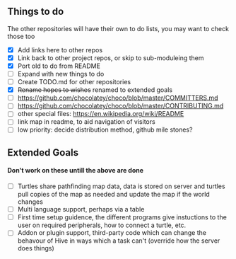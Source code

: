 ## Things to do
The other repositories will have their own to do lists, you may want to check those too
* [x] Add links here to other repos
* [x] Link back to other project repos, or skip to sub-moduleing them
* [x] Port old to do from README
* [ ] Expand with new things to do
* [ ] Create TODO.md for other repositories
* [x] ~~Rename hopes to wishes~~ renamed to extended goals
* [ ] https://github.com/chocolatey/choco/blob/master/COMMITTERS.md
* [ ] https://github.com/chocolatey/choco/blob/master/CONTRIBUTING.md
* [ ] other special files: https://en.wikipedia.org/wiki/README
* [ ] link map in readme, to aid navigation of visitors
* [ ] low priority: decide distribution method, github mile stones?

## Extended Goals
#### Don't work on these untill the above are done
* [ ] Turtles share pathfinding map data, data is stored on server and turtles pull copies of the map as needed and update the map if the world changes
* [ ] Multi language support, perhaps via a table
* [ ] First time setup guidence, the different programs give instuctions to the user on required peripherals, how to connect a turtle, etc.
* [ ] Addon or plugin support, third-party code which can change the behavour of Hive in ways which a task can't (override how the server does things)

